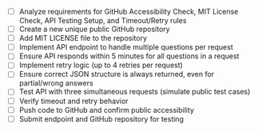 - [ ] Analyze requirements for GitHub Accessibility Check, MIT License Check, API Testing Setup, and Timeout/Retry rules
- [ ] Create a new unique public GitHub repository
- [ ] Add MIT LICENSE file to the repository
- [ ] Implement API endpoint to handle multiple questions per request
- [ ] Ensure API responds within 5 minutes for all questions in a request
- [ ] Implement retry logic (up to 4 retries per request)
- [ ] Ensure correct JSON structure is always returned, even for partial/wrong answers
- [ ] Test API with three simultaneous requests (simulate public test cases)
- [ ] Verify timeout and retry behavior
- [ ] Push code to GitHub and confirm public accessibility
- [ ] Submit endpoint and GitHub repository for testing
